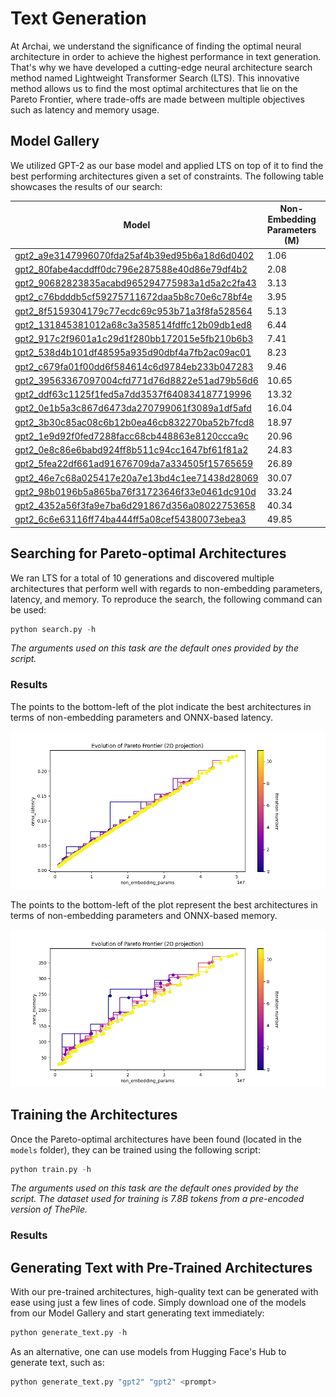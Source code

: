 # Text Generation

At Archai, we understand the significance of finding the optimal neural architecture in order to achieve the highest performance in text generation. That's why we have developed a cutting-edge neural architecture search method named Lightweight Transformer Search (LTS). This innovative method allows us to find the most optimal architectures that lie on the Pareto Frontier, where trade-offs are made between multiple objectives such as latency and memory usage.

## Model Gallery

We utilized GPT-2 as our base model and applied LTS on top of it to find the best performing architectures given a set of constraints. The following table showcases the results of our search:

| Model | Non-Embedding Parameters (M) | Latency (s) | Memory (MB) |
| - | - | - | - |
[gpt2_a9e3147996070fda25af4b39ed95b6a18d6d0402](https://github.com/microsoft/archai) | 1.06 | 0.008 | 29.06
[gpt2_80fabe4acddff0dc796e287588e40d86e79df4b2](https://github.com/microsoft/archai) | 2.08 | 0.013 | 45.46
[gpt2_90682823835acabd965294775983a1d5a2c2fa43](https://github.com/microsoft/archai) | 3.13 | 0.021 | 74.50
[gpt2_c76bdddb5cf59275711672daa5b8c70e6c78bf4e](https://github.com/microsoft/archai) | 3.95 | 0.024 | 77.62
[gpt2_8f5159304179c77ecdc69c953b71a3f8fa528564](https://github.com/microsoft/archai) | 5.13 | 0.030 | 94.64
[gpt2_131845381012a68c3a358514fdffc12b09db1ed8](https://github.com/microsoft/archai) | 6.44 | 0.036 | 112.16
[gpt2_917c2f9601a1c29d1f280bb172015e5fb210b6b3](https://github.com/microsoft/archai) | 7.41 | 0.042 | 90.76
[gpt2_538d4b101df48595a935d90dbf4a7fb2ac09ac01](https://github.com/microsoft/archai) | 8.23 | 0.047 | 93.88
[gpt2_c679fa01f00dd6f584614c6d9784eb233b047283](https://github.com/microsoft/archai) | 9.46 | 0.053 | 148.71
[gpt2_39563367097004cfd771d76d8822e51ad79b56d6](https://github.com/microsoft/archai) | 10.65 | 0.051 | 190.77
[gpt2_ddf63c1125f1fed5a7dd3537f640834187719996](https://github.com/microsoft/archai) | 13.32 | 0.069 | 125.78
[gpt2_0e1b5a3c867d6473da270799061f3089a1df5afd](https://github.com/microsoft/archai) | 16.04 | 0.084 | 173.74
[gpt2_3b30c85ac08c6b12b0ea46cb832270ba52b7fcd8](https://github.com/microsoft/archai) | 18.97 | 0.096 | 209.94
[gpt2_1e9d92f0fed7288facc68cb448863e8120ccca9c](https://github.com/microsoft/archai) | 20.96 | 0.105 | 217.50
[gpt2_0e8c86e6babd924ff8b511c94cc1647bf61f81a2](https://github.com/microsoft/archai) | 24.83 | 0.121 | 244.77
[gpt2_5fea22df661ad91676709da7a334505f15765659](https://github.com/microsoft/archai) | 26.89 | 0.131 | 252.65
[gpt2_46e7c68a025417e20a7e13bd4c1ee71438d28069](https://github.com/microsoft/archai) | 30.07 | 0.146 | 252.23
[gpt2_98b0196b5a865ba76f31723646f33e0461dc910d](https://github.com/microsoft/archai) | 33.24 | 0.160 | 314.39
[gpt2_4352a56f3fa9e7ba6d291867d356a08022753658](https://github.com/microsoft/archai) | 40.34 | 0.195 | 328.88
[gpt2_6c6e63116ff74ba444ff5a08cef54380073ebea3](https://github.com/microsoft/archai) | 49.85 | 0.230 | 377.68

## Searching for Pareto-optimal Architectures

We ran LTS for a total of 10 generations and discovered multiple architectures that perform well with regards to non-embedding parameters, latency, and memory. To reproduce the search, the following command can be used:

```python
python search.py -h
```

*The arguments used on this task are the default ones provided by the script.*

### Results

The points to the bottom-left of the plot indicate the best architectures in terms of non-embedding parameters and ONNX-based latency.

![Non-Embedding Parameters x ONNX Latency Plot](assets/pareto_non_embedding_params_vs_onnx_latency.png)

The points to the bottom-left of the plot represent the best architectures in terms of non-embedding parameters and ONNX-based memory.

![Non-Embedding Parameters x ONNX Memory Plot](assets/pareto_non_embedding_params_vs_onnx_memory.png)

## Training the Architectures

Once the Pareto-optimal architectures have been found (located in the `models` folder), they can be trained using the following script:

```python
python train.py -h
```

*The arguments used on this task are the default ones provided by the script. The dataset used for training is 7.8B tokens from a pre-encoded version of ThePile.*

### Results

## Generating Text with Pre-Trained Architectures

With our pre-trained architectures, high-quality text can be generated with ease using just a few lines of code. Simply download one of the models from our Model Gallery and start generating text immediately:

```python
python generate_text.py -h
```

As an alternative, one can use models from Hugging Face's Hub to generate text, such as:

```python
python generate_text.py "gpt2" "gpt2" <prompt>
```
